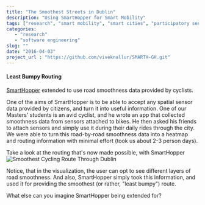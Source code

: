 ```yaml
---
title: "The Smoothest Streets in Dublin"
description: "Using SmartHopper for Smart Mobility"
tags: ["research", "smart mobility", "smart cities", "participatory sensing", "noise", "diversify"]
categories: 
   - "research"
   - "software engineering"
slug: ""
date: "2016-04-03"
project_url : "https://github.com/viveknallur/SMARTH-GH.git"
---
```


#### Least Bumpy Routing
[SmartHopper](/smarthopper/introduction) extended to use road smoothness data provided by cyclists.  
<!--more-->
One of the aims of SmartHopper is to be able to accept any spatial sensor data provided by citizens, and turn it into
useful information. One of our Masters' students is an avid cyclist, and he wrote an app that collected smoothness data
from sensors attached to bikes. He then asked his friends to attach sensors and simply use it during their daily rides
through the city. We were able to turn this road-by-road smoothness data into a heatmap and routing information with
minimal effort (took us about 2-3 person days).

Take a look at the routing that's now made possible, with SmartHopper
![Smoothest Cycling Route Through Dublin](/images/smarthopper/Least_Bumpy_800x600.jpg)

Notice, that in the visualization, the user can opt to see different layers of road smoothness. And also, SmartHopper simply took
this information, and used it for providing the smoothest (or rather, "least bumpy") route.

What else can you imagine SmartHopper being extended for?
